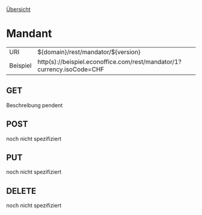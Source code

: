 [Übersicht](../)

# Mandant

<table>
<tr><td>URI</td><td>${domain}/rest/mandator/${version}</td></tr>
<tr><td>Beispiel</td><td>http(s)://beispiel.econoffice.com/rest/mandator/1?currency.isoCode=CHF</td></tr>
</table>


## GET
Beschreibung pendent

## POST
noch nicht spezifiziert

## PUT
noch nicht spezifiziert

## DELETE
noch nicht spezifiziert
